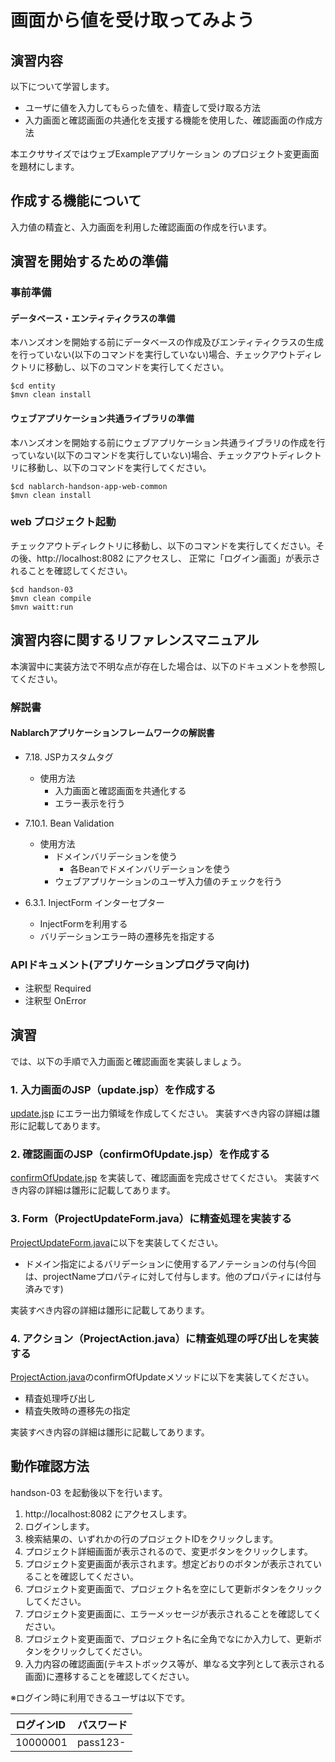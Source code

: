 画面から値を受け取ってみよう
==================================

## 演習内容
以下について学習します。

 - ユーザに値を入力してもらった値を、精査して受け取る方法
 - 入力画面と確認画面の共通化を支援する機能を使用した、確認画面の作成方法

本エクササイズではウェブExampleアプリケーション のプロジェクト変更画面を題材にします。

## 作成する機能について

入力値の精査と、入力画面を利用した確認画面の作成を行います。

## 演習を開始するための準備

### 事前準備

#### データベース・エンティティクラスの準備
本ハンズオンを開始する前にデータベースの作成及びエンティティクラスの生成を行っていない(以下のコマンドを実行していない)場合、チェックアウトディレクトリに移動し、以下のコマンドを実行してください。

    $cd entity
    $mvn clean install

#### ウェブアプリケーション共通ライブラリの準備
本ハンズオンを開始する前にウェブアプリケーション共通ライブラリの作成を行っていない(以下のコマンドを実行していない)場合、チェックアウトディレクトリに移動し、以下のコマンドを実行してください。

    $cd nablarch-handson-app-web-common
    $mvn clean install

### web プロジェクト起動
チェックアウトディレクトリに移動し、以下のコマンドを実行してください。その後、http://localhost:8082 にアクセスし、
  正常に「ログイン画面」が表示されることを確認してください。

    $cd handson-03
    $mvn clean compile
    $mvn waitt:run

## 演習内容に関するリファレンスマニュアル
本演習中に実装方法で不明な点が存在した場合は、以下のドキュメントを参照してください。

### 解説書

#### Nablarchアプリケーションフレームワークの解説書

- 7.18. JSPカスタムタグ
	- 使用方法
	    - 入力画面と確認画面を共通化する
	    - エラー表示を行う

- 7.10.1. Bean Validation
	- 使用方法
        - ドメインバリデーションを使う
	    	- 各Beanでドメインバリデーションを使う
        - ウェブアプリケーションのユーザ入力値のチェックを行う

- 6.3.1. InjectForm インターセプター
	- InjectFormを利用する
	- バリデーションエラー時の遷移先を指定する

### APIドキュメント(アプリケーションプログラマ向け)
- 注釈型 Required
- 注釈型 OnError


## 演習
では、以下の手順で入力画面と確認画面を実装しましょう。

### 1. 入力画面のJSP（update.jsp）を作成する
[update.jsp](./src/main/webapp/WEB-INF/view/project/update.jsp) にエラー出力領域を作成してください。
  実装すべき内容の詳細は雛形に記載してあります。


### 2. 確認画面のJSP（confirmOfUpdate.jsp）を作成する
[confirmOfUpdate.jsp](./src/main/webapp/WEB-INF/view/project/confirmOfUpdate.jsp) を実装して、確認画面を完成させてください。
  実装すべき内容の詳細は雛形に記載してあります。


### 3. Form（ProjectUpdateForm.java）に精査処理を実装する
[ProjectUpdateForm.java](./src/main/java/com/nablarch/example/app/web/form/ProjectUpdateForm.java)に以下を実装してください。

- ドメイン指定によるバリデーションに使用するアノテーションの付与(今回は、projectNameプロパティに対して付与します。他のプロパティには付与済みです)

実装すべき内容の詳細は雛形に記載してあります。


### 4. アクション（ProjectAction.java）に精査処理の呼び出しを実装する
[ProjectAction.java](./src/main/java/com/nablarch/example/app/web/action/ProjectAction.java)のconfirmOfUpdateメソッドに以下を実装してください。

- 精査処理呼び出し
- 精査失敗時の遷移先の指定

実装すべき内容の詳細は雛形に記載してあります。


## 動作確認方法
handson-03 を起動後以下を行います。

1. http://localhost:8082 にアクセスします。
2. ログインします。
4. 検索結果の、いずれかの行のプロジェクトIDをクリックします。
5. プロジェクト詳細画面が表示されるので、変更ボタンをクリックします。
6. プロジェクト変更画面が表示されます。想定どおりのボタンが表示されていることを確認してください。
7. プロジェクト変更画面で、プロジェクト名を空にして更新ボタンをクリックしてください。
8. プロジェクト変更画面に、エラーメッセージが表示されることを確認してください。
9. プロジェクト変更画面で、プロジェクト名に全角でなにか入力して、更新ボタンをクリックしてください。
10. 入力内容の確認画面(テキストボックス等が、単なる文字列として表示される画面)に遷移することを確認してください。

※ログイン時に利用できるユーザは以下です。

| ログインID | パスワード |
|:-------- |:---------|
| 10000001 | pass123- |
